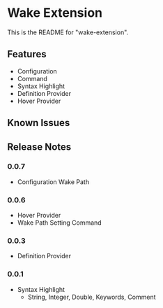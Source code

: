 # Wake Extension

This is the README for "wake-extension".

## Features

* Configuration
* Command
* Syntax Highlight
* Definition Provider
* Hover Provider

## Known Issues

## Release Notes

### 0.0.7

* Configuration Wake Path

### 0.0.6

* Hover Provider
* Wake Path Setting Command

### 0.0.3

* Definition Provider

### 0.0.1

* Syntax Highlight
  * String, Integer, Double, Keywords, Comment

